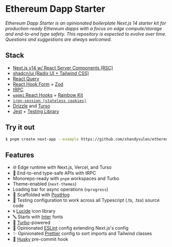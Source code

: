 # Ethereum Dapp Starter

_Ethereum Dapp Starter is an opinionated boilerplate Next.js 14 starter kit for production-ready Ethereum dapps with a focus on edge compute/storage and end-to-end type safety. This repository is expected to evolve over time. Questions and suggestions are always welcomed._

## Stack

- [Next.js v14 w/ React Server Components (RSC)](https://nextjs.org/)
- [shadcn/ui (Radix UI + Tailwind CSS)](https://ui.shadcn.com/)
- [React Query](https://tanstack.com/query/latest)
- [React Hook Form](https://react-hook-form.com) + [Zod](https://zod.dev)
- [tRPC](https://trpc.io)
- [`wagmi` React Hooks](https://wagmi.sh/) + [Rainbow Kit](https://www.rainbowkit.com/)
- [`iron-session (stateless cookies)`](https://github.com/vvo/iron-session/tree/v8)
- [Drizzle](https://orm.drizzle.team/) and [Turso](https://turso.tech/)
- [Jest](https://jestjs.io) + [Testing Library](https://testing-library.com/)

## Try it out

```bash
$ pnpm create next-app --example https://github.com/shandysulen/ethereum-dapp-starter
```

## Features

- 🌐 Edge runtime with Next.js, Vercel, and Turso
- 🦺 End-to-end type-safe APIs with tRPC
- Monorepo-ready with `pnpm` workspaces and Turbo
- Theme-enabled (`next-themes`)
- Loading bar for async operations (`nprogress`)
- 🐗 Scaffolded with [PostHog](https://posthog.com)
- 🧪 Testing configuration to work across all Typescript (.ts, .tsx) source code
- 🌀 [Lucide](https://lucide.dev/) icon library
- 🔤 Starts with [Inter](https://rsms.me/inter/) fonts
- 💨 [Turbo](https://turbo.build/repo)-powered
- 🧼 Opinionated [ESLint](https://eslint.org/) config extending Next.js's config
- ✨ Opinionated [Prettier]() config to sort imports and Tailwind classes
- 🐶 [Husky](https://typicode.github.io/husky/) pre-commit hook

